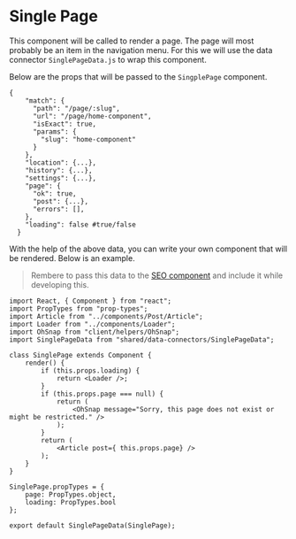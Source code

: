 # Single Page

This component will be called to render a page. The page will most probably be an item in the navigation menu. For this we will use the data connector `SinglePageData.js` to wrap this component.

Below are the props that will be passed to the `SingplePage` component.

```text
{
    "match": {
      "path": "/page/:slug",
      "url": "/page/home-component",
      "isExact": true,
      "params": {
        "slug": "home-component"
      }
    },
    "location": {...},
    "history": {...},
    "settings": {...},
    "page": {
      "ok": true,
      "post": {...},
      "errors": [],
    },
    "loading": false #true/false
  }
```

With the help of the above data, you can write your own component that will be rendered. Below is an example.

> Rembere to pass this data to the [SEO component](https://letterpad.app/page/handling-seo) and include it while developing this.

```text
import React, { Component } from "react";
import PropTypes from "prop-types";
import Article from "../components/Post/Article";
import Loader from "../components/Loader";
import OhSnap from "client/helpers/OhSnap";
import SinglePageData from "shared/data-connectors/SinglePageData";

class SinglePage extends Component {
    render() {
        if (this.props.loading) {
            return <Loader />;
        }
        if (this.props.page === null) {
            return (
                <OhSnap message="Sorry, this page does not exist or might be restricted." />
            );
        }
        return (
            <Article post={ this.props.page} />
        );
    }
}

SinglePage.propTypes = {
    page: PropTypes.object,
    loading: PropTypes.bool
};

export default SinglePageData(SinglePage);
```

